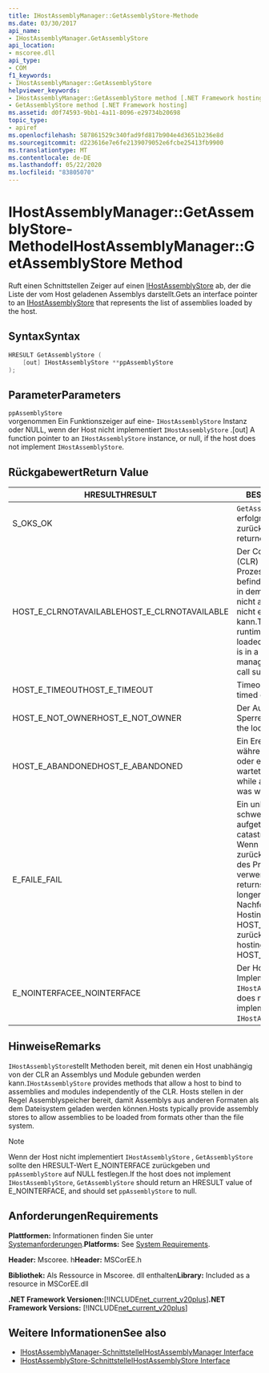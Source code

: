 ```yaml
---
title: IHostAssemblyManager::GetAssemblyStore-Methode
ms.date: 03/30/2017
api_name:
- IHostAssemblyManager.GetAssemblyStore
api_location:
- mscoree.dll
api_type:
- COM
f1_keywords:
- IHostAssemblyManager::GetAssemblyStore
helpviewer_keywords:
- IHostAssemblyManager::GetAssemblyStore method [.NET Framework hosting]
- GetAssemblyStore method [.NET Framework hosting]
ms.assetid: d0f74593-9bb1-4a11-8096-e29734b20698
topic_type:
- apiref
ms.openlocfilehash: 587861529c340fad9fd817b904e4d3651b236e8d
ms.sourcegitcommit: d223616e7e6fe2139079052e6fcbe25413fb9900
ms.translationtype: MT
ms.contentlocale: de-DE
ms.lasthandoff: 05/22/2020
ms.locfileid: "83805070"
---
```

# <a name="ihostassemblymanagergetassemblystore-method"></a><span data-ttu-id="0e74d-102">IHostAssemblyManager::GetAssemblyStore-Methode</span><span class="sxs-lookup"><span data-stu-id="0e74d-102">IHostAssemblyManager::GetAssemblyStore Method</span></span>
<span data-ttu-id="0e74d-103">Ruft einen Schnittstellen Zeiger auf einen [IHostAssemblyStore](ihostassemblystore-interface.md) ab, der die Liste der vom Host geladenen Assemblys darstellt.</span><span class="sxs-lookup"><span data-stu-id="0e74d-103">Gets an interface pointer to an [IHostAssemblyStore](ihostassemblystore-interface.md) that represents the list of assemblies loaded by the host.</span></span>  
  
## <a name="syntax"></a><span data-ttu-id="0e74d-104">Syntax</span><span class="sxs-lookup"><span data-stu-id="0e74d-104">Syntax</span></span>  
  
```cpp  
HRESULT GetAssemblyStore (  
    [out] IHostAssemblyStore **ppAssemblyStore  
);  
```  
  
## <a name="parameters"></a><span data-ttu-id="0e74d-105">Parameter</span><span class="sxs-lookup"><span data-stu-id="0e74d-105">Parameters</span></span>  
 `ppAssemblyStore`  
 <span data-ttu-id="0e74d-106">vorgenommen Ein Funktionszeiger auf eine- `IHostAssemblyStore` Instanz oder NULL, wenn der Host nicht implementiert `IHostAssemblyStore` .</span><span class="sxs-lookup"><span data-stu-id="0e74d-106">[out] A function pointer to an `IHostAssemblyStore` instance, or null, if the host does not implement `IHostAssemblyStore`.</span></span>  
  
## <a name="return-value"></a><span data-ttu-id="0e74d-107">Rückgabewert</span><span class="sxs-lookup"><span data-stu-id="0e74d-107">Return Value</span></span>  
  
|<span data-ttu-id="0e74d-108">HRESULT</span><span class="sxs-lookup"><span data-stu-id="0e74d-108">HRESULT</span></span>|<span data-ttu-id="0e74d-109">BESCHREIBUNG</span><span class="sxs-lookup"><span data-stu-id="0e74d-109">Description</span></span>|  
|-------------|-----------------|  
|<span data-ttu-id="0e74d-110">S_OK</span><span class="sxs-lookup"><span data-stu-id="0e74d-110">S_OK</span></span>|<span data-ttu-id="0e74d-111">`GetAssemblyStore`wurde erfolgreich zurückgegeben.</span><span class="sxs-lookup"><span data-stu-id="0e74d-111">`GetAssemblyStore` returned successfully.</span></span>|  
|<span data-ttu-id="0e74d-112">HOST_E_CLRNOTAVAILABLE</span><span class="sxs-lookup"><span data-stu-id="0e74d-112">HOST_E_CLRNOTAVAILABLE</span></span>|<span data-ttu-id="0e74d-113">Der Common Language Runtime (CLR) wurde nicht in einen Prozess geladen, oder die CLR befindet sich in einem Zustand, in dem Sie verwalteten Code nicht ausführen oder den-Befehl nicht erfolgreich verarbeiten kann.</span><span class="sxs-lookup"><span data-stu-id="0e74d-113">The common language runtime (CLR) has not been loaded into a process, or the CLR is in a state in which it cannot run managed code or process the call successfully.</span></span>|  
|<span data-ttu-id="0e74d-114">HOST_E_TIMEOUT</span><span class="sxs-lookup"><span data-stu-id="0e74d-114">HOST_E_TIMEOUT</span></span>|<span data-ttu-id="0e74d-115">Timeout des Aufrufes.</span><span class="sxs-lookup"><span data-stu-id="0e74d-115">The call timed out.</span></span>|  
|<span data-ttu-id="0e74d-116">HOST_E_NOT_OWNER</span><span class="sxs-lookup"><span data-stu-id="0e74d-116">HOST_E_NOT_OWNER</span></span>|<span data-ttu-id="0e74d-117">Der Aufrufer ist nicht Besitzer der Sperre.</span><span class="sxs-lookup"><span data-stu-id="0e74d-117">The caller does not own the lock.</span></span>|  
|<span data-ttu-id="0e74d-118">HOST_E_ABANDONED</span><span class="sxs-lookup"><span data-stu-id="0e74d-118">HOST_E_ABANDONED</span></span>|<span data-ttu-id="0e74d-119">Ein Ereignis wurde abgebrochen, während ein blockierter Thread oder eine Fiber darauf wartete.</span><span class="sxs-lookup"><span data-stu-id="0e74d-119">An event was canceled while a blocked thread or fiber was waiting on it.</span></span>|  
|<span data-ttu-id="0e74d-120">E_FAIL</span><span class="sxs-lookup"><span data-stu-id="0e74d-120">E_FAIL</span></span>|<span data-ttu-id="0e74d-121">Ein unbekannter schwerwiegender Fehler ist aufgetreten.</span><span class="sxs-lookup"><span data-stu-id="0e74d-121">An unknown catastrophic failure occurred.</span></span> <span data-ttu-id="0e74d-122">Wenn eine Methode E_FAIL zurückgibt, ist die CLR innerhalb des Prozesses nicht mehr verwendbar.</span><span class="sxs-lookup"><span data-stu-id="0e74d-122">When a method returns E_FAIL, the CLR is no longer usable within the process.</span></span> <span data-ttu-id="0e74d-123">Nachfolgende Aufrufe von Hostingmethoden geben HOST_E_CLRNOTAVAILABLE zurück.</span><span class="sxs-lookup"><span data-stu-id="0e74d-123">Subsequent calls to hosting methods return HOST_E_CLRNOTAVAILABLE.</span></span>|  
|<span data-ttu-id="0e74d-124">E_NOINTERFACE</span><span class="sxs-lookup"><span data-stu-id="0e74d-124">E_NOINTERFACE</span></span>|<span data-ttu-id="0e74d-125">Der Host stellt keine Implementierung von bereit `IHostAssemblyStore` .</span><span class="sxs-lookup"><span data-stu-id="0e74d-125">The host does not provide an implementation of `IHostAssemblyStore`.</span></span>|  
  
## <a name="remarks"></a><span data-ttu-id="0e74d-126">Hinweise</span><span class="sxs-lookup"><span data-stu-id="0e74d-126">Remarks</span></span>  
 <span data-ttu-id="0e74d-127">`IHostAssemblyStore`stellt Methoden bereit, mit denen ein Host unabhängig von der CLR an Assemblys und Module gebunden werden kann.</span><span class="sxs-lookup"><span data-stu-id="0e74d-127">`IHostAssemblyStore` provides methods that allow a host to bind to assemblies and modules independently of the CLR.</span></span> <span data-ttu-id="0e74d-128">Hosts stellen in der Regel Assemblyspeicher bereit, damit Assemblys aus anderen Formaten als dem Dateisystem geladen werden können.</span><span class="sxs-lookup"><span data-stu-id="0e74d-128">Hosts typically provide assembly stores to allow assemblies to be loaded from formats other than the file system.</span></span>  
  
> [!NOTE]
> <span data-ttu-id="0e74d-129">Wenn der Host nicht implementiert `IHostAssemblyStore` , `GetAssemblyStore` sollte den HRESULT-Wert E_NOINTERFACE zurückgeben und `ppAssemblyStore` auf NULL festlegen.</span><span class="sxs-lookup"><span data-stu-id="0e74d-129">If the host does not implement `IHostAssemblyStore`, `GetAssemblyStore` should return an HRESULT value of E_NOINTERFACE, and should set `ppAssemblyStore` to null.</span></span>  
  
## <a name="requirements"></a><span data-ttu-id="0e74d-130">Anforderungen</span><span class="sxs-lookup"><span data-stu-id="0e74d-130">Requirements</span></span>  
 <span data-ttu-id="0e74d-131">**Plattformen:** Informationen finden Sie unter [Systemanforderungen](../../get-started/system-requirements.md).</span><span class="sxs-lookup"><span data-stu-id="0e74d-131">**Platforms:** See [System Requirements](../../get-started/system-requirements.md).</span></span>  
  
 <span data-ttu-id="0e74d-132">**Header:** Mscoree. h</span><span class="sxs-lookup"><span data-stu-id="0e74d-132">**Header:** MSCorEE.h</span></span>  
  
 <span data-ttu-id="0e74d-133">**Bibliothek:** Als Ressource in Mscoree. dll enthalten</span><span class="sxs-lookup"><span data-stu-id="0e74d-133">**Library:** Included as a resource in MSCorEE.dll</span></span>  
  
 <span data-ttu-id="0e74d-134">**.NET Framework Versionen:**[!INCLUDE[net_current_v20plus](../../../../includes/net-current-v20plus-md.md)]</span><span class="sxs-lookup"><span data-stu-id="0e74d-134">**.NET Framework Versions:** [!INCLUDE[net_current_v20plus](../../../../includes/net-current-v20plus-md.md)]</span></span>  
  
## <a name="see-also"></a><span data-ttu-id="0e74d-135">Weitere Informationen</span><span class="sxs-lookup"><span data-stu-id="0e74d-135">See also</span></span>

- [<span data-ttu-id="0e74d-136">IHostAssemblyManager-Schnittstelle</span><span class="sxs-lookup"><span data-stu-id="0e74d-136">IHostAssemblyManager Interface</span></span>](ihostassemblymanager-interface.md)
- [<span data-ttu-id="0e74d-137">IHostAssemblyStore-Schnittstelle</span><span class="sxs-lookup"><span data-stu-id="0e74d-137">IHostAssemblyStore Interface</span></span>](ihostassemblystore-interface.md)
